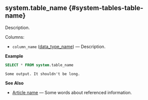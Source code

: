 ## system.table\_name {#system-tables-table-name}

Description.

Columns:

-   `column_name` ([data\_type\_name](data_type_uri)) — Description.

**Example**

``` sql
SELECT * FROM system.table_name
```

``` text
Some output. It shouldn't be long.
```

**See Also**

-   [Article name](uri) — Some words about referenced information.
